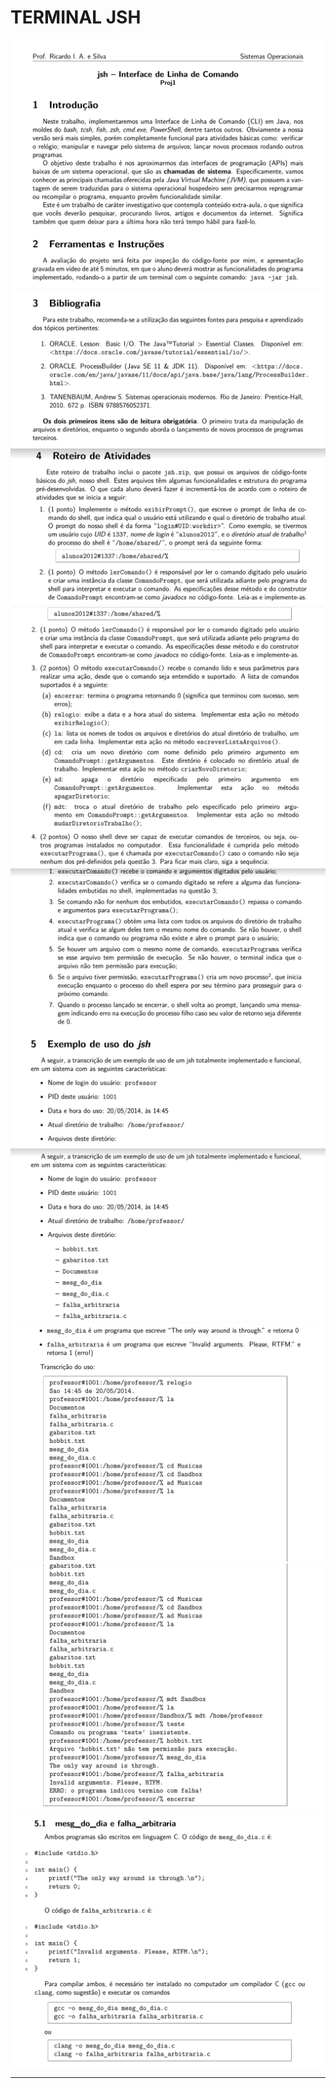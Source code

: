 # TERMINAL JSH

<img src="image/cap1.png">

<img src="image/cap2.png">

<img src="image/cap3.png">

<img src="image/cap4.png">

<img src="image/cap5.png">

<img src="image/cap6.png">

<img src="image/cap7.png">

<img src="image/cap8.png">

<img src="image/cap9.png">

----
